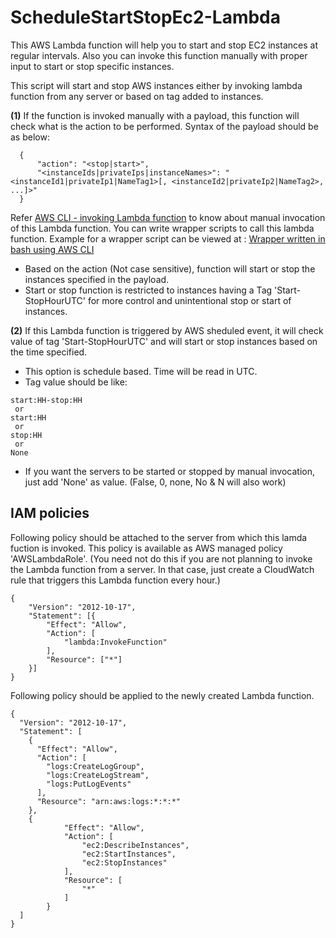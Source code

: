 # ScheduleStartStopEc2-Lambda
This AWS Lambda function will help you to start and stop EC2 instances at regular intervals. Also you can invoke this function manually with proper input to start or stop specific instances.


This script will start and stop AWS instances either by invoking lambda function from any server or based on tag added to instances.


**(1)** If the function is invoked manually with a payload, this function will check what is the action to be performed. Syntax of the  payload should be as below:
```
  {
      "action": "<stop|start>",
      "<instanceIds|privateIps|instanceNames>": "<instanceId1|privateIp1|NameTag1>[, <instanceId2|privateIp2|NameTag2>, ...]>" 
  }
```
Refer [AWS CLI - invoking Lambda function]( http://docs.aws.amazon.com/lambda/latest/dg/with-userapp-walkthrough-custom-events-invoke.html) to know about manual invocation of this Lambda function. You can write wrapper scripts to call this lambda function. Example for a wrapper script can be viewed at : [Wrapper written in bash using AWS CLI](https://github.com/bijohnvincent/cmapi_clusterstartstop/blob/master/startstopec2instances.sh) 


- Based on the action (Not case sensitive), function will start or stop the instances specified in the payload.
- Start or stop function is restricted to instances having a Tag 'Start-StopHourUTC' for more control and unintentional stop or start of instances.

**(2)** If this Lambda function is triggered by AWS sheduled event, it will check value of tag 'Start-StopHourUTC' and will start or stop instances based on the time specified.
- This option is schedule based. Time will be read in UTC.
- Tag value should be like: 
```
start:HH-stop:HH
 or
start:HH
 or
stop:HH
 or
None
```
- If you want the servers to be started or stopped by manual invocation, just add 'None' as value. (False, 0, none, No & N will also work)

## IAM policies
Following policy should be attached to the server from which this lamda fuction is invoked. This policy is available as AWS managed policy 'AWSLambdaRole'. (You need not do this if you are not planning to invoke the Lambda function from a server. In that case, just create a CloudWatch rule that triggers this Lambda function every hour.)
```
{
    "Version": "2012-10-17",
    "Statement": [{
        "Effect": "Allow",
        "Action": [
            "lambda:InvokeFunction"
        ],
        "Resource": ["*"]
    }]
}
```


Following policy should be applied to the newly created Lambda function.
```
{
  "Version": "2012-10-17",
  "Statement": [
    {
      "Effect": "Allow",
      "Action": [
        "logs:CreateLogGroup",
        "logs:CreateLogStream",
        "logs:PutLogEvents"
      ],
      "Resource": "arn:aws:logs:*:*:*"
    },
    {
            "Effect": "Allow",
            "Action": [
                "ec2:DescribeInstances",
                "ec2:StartInstances",
                "ec2:StopInstances"
            ],
            "Resource": [
                "*"
            ]
        }
  ]
}
```

